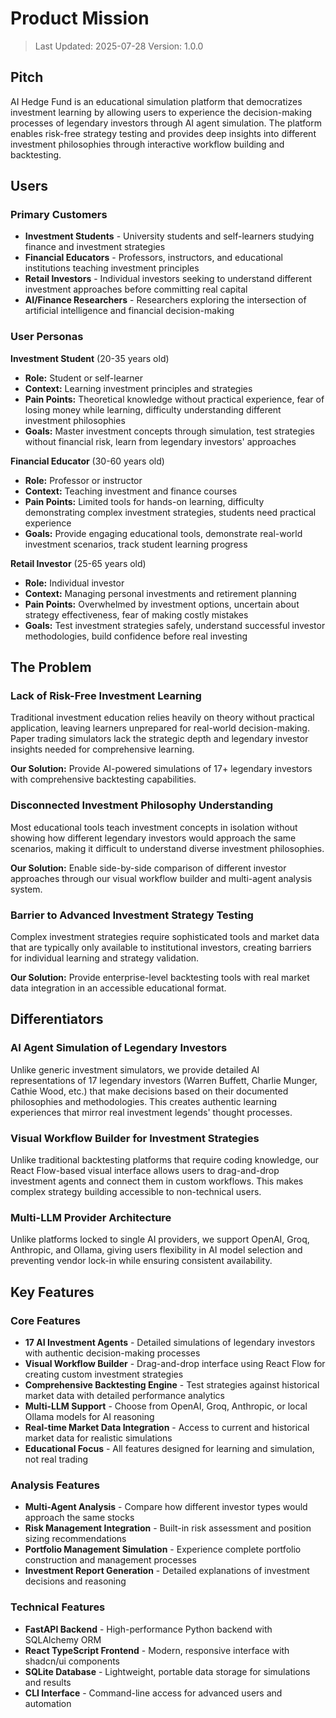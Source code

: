 # Product Mission

> Last Updated: 2025-07-28
> Version: 1.0.0

## Pitch

AI Hedge Fund is an educational simulation platform that democratizes investment learning by allowing users to experience the decision-making processes of legendary investors through AI agent simulation. The platform enables risk-free strategy testing and provides deep insights into different investment philosophies through interactive workflow building and backtesting.

## Users

### Primary Customers

- **Investment Students** - University students and self-learners studying finance and investment strategies
- **Financial Educators** - Professors, instructors, and educational institutions teaching investment principles
- **Retail Investors** - Individual investors seeking to understand different investment approaches before committing real capital
- **AI/Finance Researchers** - Researchers exploring the intersection of artificial intelligence and financial decision-making

### User Personas

**Investment Student** (20-35 years old)
- **Role:** Student or self-learner
- **Context:** Learning investment principles and strategies
- **Pain Points:** Theoretical knowledge without practical experience, fear of losing money while learning, difficulty understanding different investment philosophies
- **Goals:** Master investment concepts through simulation, test strategies without financial risk, learn from legendary investors' approaches

**Financial Educator** (30-60 years old)
- **Role:** Professor or instructor
- **Context:** Teaching investment and finance courses
- **Pain Points:** Limited tools for hands-on learning, difficulty demonstrating complex investment strategies, students need practical experience
- **Goals:** Provide engaging educational tools, demonstrate real-world investment scenarios, track student learning progress

**Retail Investor** (25-65 years old)
- **Role:** Individual investor
- **Context:** Managing personal investments and retirement planning
- **Pain Points:** Overwhelmed by investment options, uncertain about strategy effectiveness, fear of making costly mistakes
- **Goals:** Test investment strategies safely, understand successful investor methodologies, build confidence before real investing

## The Problem

### Lack of Risk-Free Investment Learning

Traditional investment education relies heavily on theory without practical application, leaving learners unprepared for real-world decision-making. Paper trading simulators lack the strategic depth and legendary investor insights needed for comprehensive learning.

**Our Solution:** Provide AI-powered simulations of 17+ legendary investors with comprehensive backtesting capabilities.

### Disconnected Investment Philosophy Understanding

Most educational tools teach investment concepts in isolation without showing how different legendary investors would approach the same scenarios, making it difficult to understand diverse investment philosophies.

**Our Solution:** Enable side-by-side comparison of different investor approaches through our visual workflow builder and multi-agent analysis system.

### Barrier to Advanced Investment Strategy Testing

Complex investment strategies require sophisticated tools and market data that are typically only available to institutional investors, creating barriers for individual learning and strategy validation.

**Our Solution:** Provide enterprise-level backtesting tools with real market data integration in an accessible educational format.

## Differentiators

### AI Agent Simulation of Legendary Investors

Unlike generic investment simulators, we provide detailed AI representations of 17 legendary investors (Warren Buffett, Charlie Munger, Cathie Wood, etc.) that make decisions based on their documented philosophies and methodologies. This creates authentic learning experiences that mirror real investment legends' thought processes.

### Visual Workflow Builder for Investment Strategies

Unlike traditional backtesting platforms that require coding knowledge, our React Flow-based visual interface allows users to drag-and-drop investment agents and connect them in custom workflows. This makes complex strategy building accessible to non-technical users.

### Multi-LLM Provider Architecture

Unlike platforms locked to single AI providers, we support OpenAI, Groq, Anthropic, and Ollama, giving users flexibility in AI model selection and preventing vendor lock-in while ensuring consistent availability.

## Key Features

### Core Features

- **17 AI Investment Agents** - Detailed simulations of legendary investors with authentic decision-making processes
- **Visual Workflow Builder** - Drag-and-drop interface using React Flow for creating custom investment strategies
- **Comprehensive Backtesting Engine** - Test strategies against historical market data with detailed performance analytics
- **Multi-LLM Support** - Choose from OpenAI, Groq, Anthropic, or local Ollama models for AI reasoning
- **Real-time Market Data Integration** - Access to current and historical market data for realistic simulations
- **Educational Focus** - All features designed for learning and simulation, not real trading

### Analysis Features

- **Multi-Agent Analysis** - Compare how different investor types would approach the same stocks
- **Risk Management Integration** - Built-in risk assessment and position sizing recommendations
- **Portfolio Management Simulation** - Experience complete portfolio construction and management processes
- **Investment Report Generation** - Detailed explanations of investment decisions and reasoning

### Technical Features

- **FastAPI Backend** - High-performance Python backend with SQLAlchemy ORM
- **React TypeScript Frontend** - Modern, responsive interface with shadcn/ui components
- **SQLite Database** - Lightweight, portable data storage for simulations and results
- **CLI Interface** - Command-line access for advanced users and automation